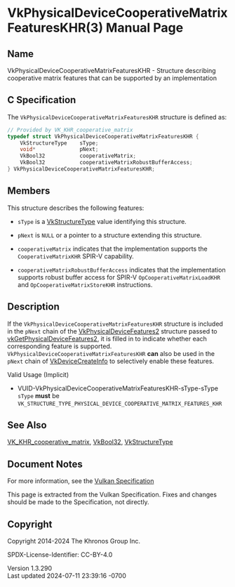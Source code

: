 # VkPhysicalDeviceCooperativeMatrixFeaturesKHR(3) Manual Page

## Name

VkPhysicalDeviceCooperativeMatrixFeaturesKHR - Structure describing
cooperative matrix features that can be supported by an implementation



## <a href="#_c_specification" class="anchor"></a>C Specification

The `VkPhysicalDeviceCooperativeMatrixFeaturesKHR` structure is defined
as:

``` c
// Provided by VK_KHR_cooperative_matrix
typedef struct VkPhysicalDeviceCooperativeMatrixFeaturesKHR {
    VkStructureType    sType;
    void*              pNext;
    VkBool32           cooperativeMatrix;
    VkBool32           cooperativeMatrixRobustBufferAccess;
} VkPhysicalDeviceCooperativeMatrixFeaturesKHR;
```

## <a href="#_members" class="anchor"></a>Members

This structure describes the following features:

- `sType` is a [VkStructureType](https://registry.khronos.org/vulkan/specs/1.3-extensions/man/html/VkStructureType.html) value identifying
  this structure.

- `pNext` is `NULL` or a pointer to a structure extending this
  structure.

- <span id="features-cooperativeMatrix"></span> `cooperativeMatrix`
  indicates that the implementation supports the `CooperativeMatrixKHR`
  SPIR-V capability.

- <span id="features-cooperativeMatrixRobustBufferAccess"></span>
  `cooperativeMatrixRobustBufferAccess` indicates that the
  implementation supports robust buffer access for SPIR-V
  `OpCooperativeMatrixLoadKHR` and `OpCooperativeMatrixStoreKHR`
  instructions.

## <a href="#_description" class="anchor"></a>Description

If the `VkPhysicalDeviceCooperativeMatrixFeaturesKHR` structure is
included in the `pNext` chain of the
[VkPhysicalDeviceFeatures2](https://registry.khronos.org/vulkan/specs/1.3-extensions/man/html/VkPhysicalDeviceFeatures2.html) structure
passed to
[vkGetPhysicalDeviceFeatures2](https://registry.khronos.org/vulkan/specs/1.3-extensions/man/html/vkGetPhysicalDeviceFeatures2.html), it is
filled in to indicate whether each corresponding feature is supported.
`VkPhysicalDeviceCooperativeMatrixFeaturesKHR` **can** also be used in
the `pNext` chain of [VkDeviceCreateInfo](https://registry.khronos.org/vulkan/specs/1.3-extensions/man/html/VkDeviceCreateInfo.html) to
selectively enable these features.

Valid Usage (Implicit)

- <a href="#VUID-VkPhysicalDeviceCooperativeMatrixFeaturesKHR-sType-sType"
  id="VUID-VkPhysicalDeviceCooperativeMatrixFeaturesKHR-sType-sType"></a>
  VUID-VkPhysicalDeviceCooperativeMatrixFeaturesKHR-sType-sType  
  `sType` **must** be
  `VK_STRUCTURE_TYPE_PHYSICAL_DEVICE_COOPERATIVE_MATRIX_FEATURES_KHR`

## <a href="#_see_also" class="anchor"></a>See Also

[VK_KHR_cooperative_matrix](https://registry.khronos.org/vulkan/specs/1.3-extensions/man/html/VK_KHR_cooperative_matrix.html),
[VkBool32](https://registry.khronos.org/vulkan/specs/1.3-extensions/man/html/VkBool32.html), [VkStructureType](https://registry.khronos.org/vulkan/specs/1.3-extensions/man/html/VkStructureType.html)

## <a href="#_document_notes" class="anchor"></a>Document Notes

For more information, see the <a
href="https://registry.khronos.org/vulkan/specs/1.3-extensions/html/vkspec.html#VkPhysicalDeviceCooperativeMatrixFeaturesKHR"
target="_blank" rel="noopener">Vulkan Specification</a>

This page is extracted from the Vulkan Specification. Fixes and changes
should be made to the Specification, not directly.

## <a href="#_copyright" class="anchor"></a>Copyright

Copyright 2014-2024 The Khronos Group Inc.

SPDX-License-Identifier: CC-BY-4.0

Version 1.3.290  
Last updated 2024-07-11 23:39:16 -0700
